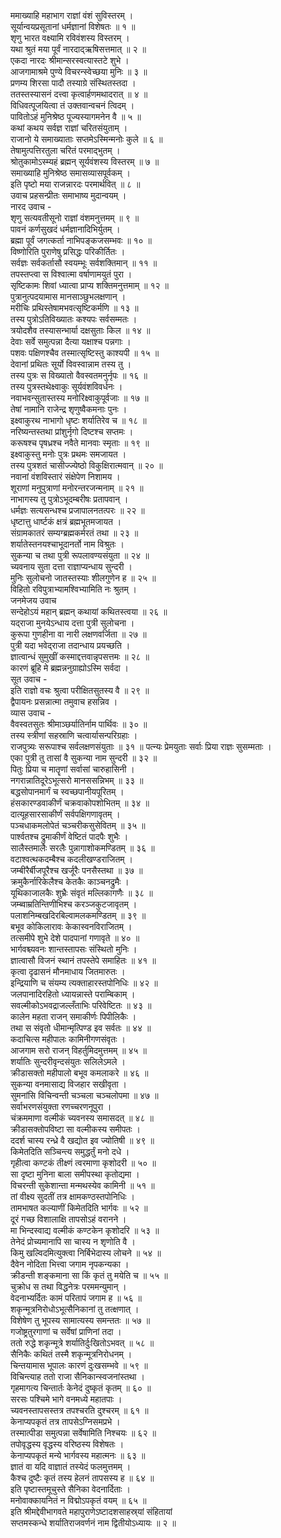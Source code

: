ममाख्याहि महाभाग राज्ञां वंशं सुविस्तरम् ।  
सूर्यान्वयप्रसूतानां धर्मज्ञानां विशेषतः ॥ १ ॥  
शृणु भारत वक्ष्यामि रविवंशस्य विस्तरम् ।  
यथा श्रुतं मया पूर्वं नारदाद्‌ऋषिसत्तमात् ॥ २ ॥  
एकदा नारदः श्रीमान्सरस्वत्यास्तटे शुभे ।  
आजगामाश्रमे पुण्ये विचरन्स्वेच्छया मुनिः ॥ ३ ॥  
प्रणम्य शिरसा पादौ तस्याग्रे संस्थितस्तदा ।  
ततस्तस्यासनं दत्त्वा कृत्वार्हणमथादरात् ॥ ४ ॥  
विधिवत्पूजयित्वा तं उक्तवान्वचनं त्विदम् ।  
पावितोऽहं मुनिश्रेष्ठ पूज्यस्यागमनेन वै ॥ ५ ॥  
कथां कथय सर्वज्ञ राज्ञां चरितसंयुताम् ।  
राजानो ये समाख्याताः सप्तमेऽस्मिन्मनोः कुले ॥ ६ ॥  
तेषामुत्पत्तिरतुला चरितं परमाद्‌भुतम् ।  
श्रोतुकामोऽस्म्यहं ब्रह्मन् सूर्यवंशस्य विस्तरम् ॥ ७ ॥  
समाख्याहि मुनिश्रेष्ठ समासव्यासपूर्वकम् ।  
इति पृष्टो मया राजन्नारदः परमार्थवित् ॥ ८ ॥  
उवाच प्रहसन्प्रीतः समाभाष्य मुदान्वयम् ।  
नारद उवाच -  
शृणु सत्यवतीसूनो राज्ञां वंशमनुत्तमम् ॥ ९ ॥  
पावनं कर्णसुखदं धर्मज्ञानादिभिर्युतम् ।  
ब्रह्मा पूर्वं जगत्कर्ता नाभिपङ्कजसम्भवः ॥ १० ॥  
विष्णोरिति पुराणेषु प्रसिद्धः परिकीर्तितः ।  
सर्वज्ञः सर्वकर्तासौ स्वयम्भूः सर्वशक्तिमान् ॥ ११ ॥  
तपस्तप्त्वा स विश्वात्मा वर्षाणामयुतं पुरा ।  
सृष्टिकामः शिवां ध्यात्वा प्राप्य शक्तिमनुत्तमाम् ॥ १२ ॥  
पुत्रानुत्पदयामास मानसाञ्छुभलक्षणान् ।  
मरीचिः प्रथिस्तेषामभवत्सृष्टिकर्मणि ॥ १३ ॥  
तस्य पुत्रोऽतिविख्यातः कश्यपः सर्वसम्मतः ।  
त्रयोदशैव तस्यासन्भार्या दक्षसुताः किल ॥ १४ ॥  
देवाः सर्वे समुत्पन्ना दैत्या यक्षाश्च पन्नगाः ।  
पशवः पक्षिणश्चैव तस्मात्सृष्टिस्तु काश्यपी ॥ १५ ॥  
देवानां प्रथितः सूर्यो विवस्वान्नाम तस्य तु ।  
तस्य पुत्रः स विख्यातो वैवस्वतमनुर्नृपः ॥ १६ ॥  
तस्य पुत्रस्तथेक्ष्वाकुः सूर्यवंशविवर्धनः ।  
नवाभवन्सुतास्तस्य मनोरिक्ष्वाकुपूर्वजाः ॥ १७ ॥  
तेषां नामानि राजेन्द्र शृणुष्वैकमनाः पुनः ।  
इक्ष्वाकुरथ नाभागो धृष्टः शर्यातिरेव च ॥ १८ ॥  
नरिष्यन्तस्तथा प्रांशुर्नृगो दिष्टश्च सप्तमः ।  
करूषश्च पृषध्रश्च नवैते मानवाः स्मृताः ॥ १९ ॥  
इक्ष्वाकुस्तु मनोः पुत्रः प्रथमः समजायत ।  
तस्य पुत्रशतं चासीज्ज्येष्ठो विकुक्षिरात्मवान् ॥ २० ॥  
नवानां वंशविस्तारं संक्षेपेण निशामय ।  
शूराणां मनुपुत्राणां मनोरन्तरजन्मनाम् ॥ २१ ॥  
नाभागस्य तु पुत्रोऽभूदम्बरीषः प्रतापवान् ।  
धर्मज्ञः सत्यसन्धश्च प्रजापालनतत्परः ॥ २२ ॥  
धृष्टात्तु धार्ष्टकं क्षत्रं ब्रह्मभूतमजायत ।  
संग्रामकातरं सम्यग्ब्रह्मकर्मरतं तथा ॥ २३ ॥  
शर्यातेस्तनयश्चाभूदानर्तो नाम विश्रुतः ।  
सुकन्या च तथा पुत्री रूपलावण्यसंयुता ॥ २४ ॥  
च्यवनाय सुता दत्ता राज्ञाप्यन्धाय सुन्दरी ।  
मुनिः सुलोचनो जातस्तस्याः शीलगुणेन ह ॥ २५ ॥  
विहितो रविपुत्राभ्यामश्विभ्यामिति नः श्रुतम् ।  
जनमेजय उवाच  
सन्देहोऽयं महान् ब्रह्मन् कथायां कथितस्त्वया ॥ २६ ॥  
यद्‌राजा मुनयेऽन्धाय दत्ता पुत्री सुलोचना ।  
कुरूपा गुणहीना वा नारी लक्षणवर्जिता ॥ २७ ॥  
पुत्री यदा भवेद्‌राजा तदान्धाय प्रयच्छति ।  
ज्ञात्वान्धं सुमुखीं कस्माद्दत्तवान्नृपसत्तमः ॥ २८ ॥  
कारणं ब्रूहि मे ब्रह्मन्ननुग्राह्योऽस्मि सर्वदा ।  
सूत उवाच -  
इति राज्ञो वचः श्रुत्वा परीक्षितसुतस्य वै ॥ २९ ॥  
द्वैपायनः प्रसन्नात्मा तमुवाच हसन्निव ।  
व्यास उवाच -  
वैवस्वतसुतः श्रीमाञ्छर्यातिर्नाम पार्थिवः ॥ ३० ॥  
तस्य स्त्रीणां सहस्राणि चत्वार्यासन्परिग्रहाः ।  
राजपुत्र्यः सरूपाश्च सर्वलक्षणसंयुताः ॥ ३१ ॥
पत्न्यः प्रेमयुताः सर्वाः प्रिया राज्ञः सुसम्मताः ।  
एका पुत्री तु तासां वै सुकन्या नाम सुन्दरी ॥ ३२ ॥  
पितुः प्रिया च मातॄणां सर्वासां चारुहासिनी ।  
नगरान्नातिदूरेऽभूत्सरो मानससन्निभम् ॥ ३३ ॥  
बद्धसोपानमार्गं च स्वच्छपानीयपूरितम् ।  
हंसकारण्डवाकीर्णं चक्रवाकोपशोभितम् ॥ ३४ ॥  
दात्यूहसारसाकीर्णं सर्वपक्षिगणावृतम् ।  
पञ्चधाकमलोपेतं चञ्चरीकसुसेवितम् ॥ ३५ ॥  
पार्श्वतश्च द्रुमाकीर्णं वेष्टितं पादपैः शुभैः ।  
सालैस्तमालैः सरलैः पुन्नागाशोकमण्डितम् ॥ ३६ ॥  
वटाश्वत्थकदम्बैश्च कदलीखण्डराजितम् ।  
जम्बीरैर्बीजपूरैश्च खर्जूरैः पनसैस्तथा ॥ ३७ ॥  
क्रमुकैर्नारिकेलैश्च केतकैः काञ्चनद्रुमैः ।  
यूथिकाजालकैः शुभ्रैः संवृतं मल्लिकागणैः ॥ ३८ ॥  
जम्ब्वाम्रतिन्तिणीभिश्च करञ्जकुटजावृतम् ।  
पलाशनिम्बखदिरबिल्वामलकमण्डितम् ॥ ३९ ॥  
बभूव कोकिलारावः केकास्वनविराजितम् ।  
तत्समीपे शुभे देशे पादपानां गणावृते ॥ ४० ॥  
भार्गवश्च्यवनः शान्तस्तापसः संस्थितो मुनिः ।  
ज्ञात्वासौ विजनं स्थानं तपस्तेपे समाहितः ॥ ४१ ॥  
कृत्वा दृढासनं मौनमाधाय जितमारुतः ।  
इन्द्रियाणि च संयम्य त्यक्ताहारस्तपोनिधिः ॥ ४२ ॥  
जलपानादिरहितो ध्यायन्नास्ते पराम्बिकाम् ।  
सवल्मीकोऽभवद्राजल्लँताभिः परिवेष्टितः ॥ ४३ ॥  
कालेन महता राजन् समाकीर्णः पिपीलिकैः ।  
तथा स संवृतो धीमान्मृत्पिण्ड इव सर्वतः ॥ ४४ ॥  
कदाचित्स महीपालः कामिनीगणसंवृतः ।  
आजगाम सरो राजन् विहर्तुमिदमुत्तमम् ॥ ४५ ॥  
शर्यातिः सुन्दरीवृन्दसंयुतः सलिलेऽमले ।  
क्रीडासक्तो महीपालो बभूव कमलाकरे ॥ ४६ ॥  
सुकन्या वनमासाद्य विजहार सखीवृता ।  
सुमनांसि विचिन्वन्ती चञ्चला चञ्चलोपमा ॥ ४७ ॥  
सर्वाभरणसंयुक्ता रणच्चरणनूपुरा ।  
चंक्रममाणा वल्मीकं च्यवनस्य समासदत् ॥ ४८ ॥  
क्रीडासक्तोपविष्टा सा वल्मीकस्य समीपतः ।  
ददर्श चास्य रन्ध्रे वै खद्योत इव ज्योतिषी ॥ ४९ ॥  
किमेतदिति सञ्चिन्त्य समुद्धर्तुं मनो दधे ।  
गृहीत्वा कण्टकं तीक्ष्णं त्वरमाणा कृशोदरी ॥ ५० ॥  
सा दृष्टा मुनिना बाला समीपस्था कृतोद्यमा ।  
विचरन्ती सुकेशान्ता मन्मथस्येव कामिनी ॥ ५१ ॥  
तां वीक्ष्य सुदतीं तत्र क्षामकण्ठस्तपोनिधिः ।  
तामभाषत कल्याणीं किमेतदिति भार्गवः ॥ ५२ ॥  
दूरं गच्छ विशालाक्षि तापसोऽहं वरानने ।  
मा भिन्दस्वाद्य वल्मीकं कण्टकेन कृशोदरि ॥ ५३ ॥  
तेनेदं प्रोच्यमानापि सा चास्य न शृणोति वै ।  
किमु खल्विदमित्युक्त्वा निर्बिभेदास्य लोचने ॥ ५४ ॥  
दैवेन नोदिता भित्त्वा जगाम नृपकन्यका ।  
क्रीडन्ती शङ्कमाना सा किं कृतं तु मयेति च ॥ ५५ ॥  
चुक्रोध स तथा विद्धनेत्रः परममन्युमान् ।  
वेदनाभ्यर्दितः कामं परितापं जगाम ह ॥ ५६ ॥  
शकृन्मूत्रनिरोधोऽभूत्सैनिकानां तु तत्क्षणात् ।  
विशेषेण तु भूपस्य सामात्यस्य समन्ततः ॥ ५७ ॥  
गजोष्ट्रतुरगाणां च सर्वेषां प्राणिनां तदा ।  
ततो रुद्धे शकृन्मूत्रे शर्यातिर्दुःखितोऽभवत् ॥ ५८ ॥  
सैनिकैः कथितं तस्मै शकृन्मूत्रनिरोधनम् ।  
चिन्तयामास भूपालः कारणं दुःखसम्भवे ॥ ५९ ॥  
विचिन्त्याह ततो राजा सैनिकान्स्वजनांस्तथा ।  
गृहमागत्य चिन्तार्तः केनेदं दुष्कृतं कृतम् ॥ ६० ॥  
सरसः पश्चिमे भागे वनमध्ये महातपाः ।  
च्यवनस्तापसस्तत्र तपश्चरति दुश्चरम् ॥ ६१ ॥  
केनाप्यपकृतं तत्र तापसेऽग्निसमप्रभे ।  
तस्मात्पीडा समुत्पन्ना सर्वेषामिति निश्चयः ॥ ६२ ॥  
तपोवृद्धस्य वृद्धस्य वरिष्ठस्य विशेषतः ।  
केनाप्यपकृतं मन्ये भार्गवस्य महात्मनः ॥ ६३ ॥  
ज्ञातं वा यदि वाज्ञातं तस्येदं फलमुत्तमम् ।  
कैश्च दुष्टैः कृतं तस्य हेलनं तापसस्य ह ॥ ६४ ॥  
इति पृष्टास्तमूचुस्ते सैनिका वेदनार्दिताः ।  
मनोवाक्कायनितं न विद्मोऽपकृतं वयम् ॥ ६५ ॥  
इति श्रीमद्देवीभागवते महापुराणेऽष्टादशसाहस्र्यां संहितायां  
सप्तमस्कन्धे शर्यातिराजवर्णनं नाम द्वितीयोऽध्यायः ॥ २ ॥
